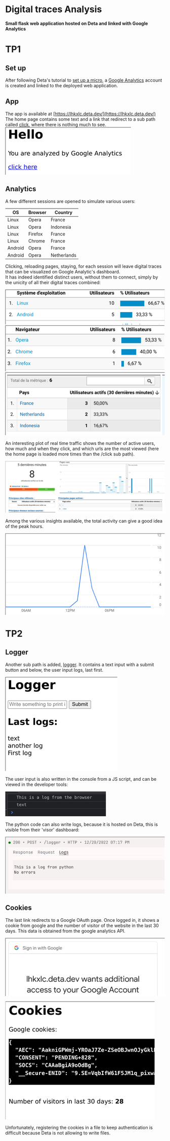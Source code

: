 # Digital traces Analysis
**Small flask web application hosted on Deta and linked with Google Analytics**

# TP1
## Set up
After following Deta's tutorial to [set up a micro](https://docs.deta.sh/docs/micros/getting_started), a [Google Analytics](https://analytics.google.com/analytics/web/) account is created and linked to the deployed web application.  

## App
The app is available at [https://lhkxlc.deta.dev/](https://lhkxlc.deta.dev/)   
The home page contains some text and a link that redirect to a sub path called [click](https://lhkxlc.deta.dev/click), where there is nothing much to see.  
![home](images/home.png)

## Analytics
A few different sessions are opened to simulate various users:

| OS      | Browser | Country     |  
|---------|---------|-------------|  
| Linux   | Opera   | France      |  
| Linux   | Opera   | Indonesia   |  
| Linux   | Firefox | France      |  
| Linux   | Chrome  | France      |  
| Android | Opera   | France      |  
| Android | Opera   | Netherlands |  

Clicking, reloading pages, staying, for each session will leave digital traces that can be visualized on Google Analytic's dashboard.  
It has indeed identified distinct users, without them to connect, simply by the unicity of all their digital traces combined:  

![os](images/os.png)
![browser](images/browser.png)
![countries](images/countries.png)

An interesting plot of real time traffic shows the number of active users, how much and when they click, and which urls are the most viewed (here the home page is loaded more times than the /click sub path).  

![](images/real-time.png)

Among the various insights available, the total activity can give a good idea of the peak hours.  

![](images/total-activity.png)

# TP2
## Logger
Another sub path is added, [logger](https://lhkxlc.deta.dev/logger). It contains a text input with a submit button and below, the user input logs, last first.  

![logger](images/logger.png)  

The user input is also written in the console from a JS script, and can be viewed in the developer tools:

![devtools](images/devtools.png)  

The python code can also write logs, because it is hosted on Deta, this is visible from their 'visor' dashboard: 

![visor](images/visor.png)  

## Cookies
The last link redirects to a Google OAuth page. Once logged in, it shows a cookie from google and the number of visitor of the website in the last 30 days. This data is obtained from the google analytics API.

![oauth](images/oauth.png)  

![cookies](images/cookies.png)  

Unfortunately, registering the cookies in a file to keep authentication is difficult because Deta is not allowing to write files.


